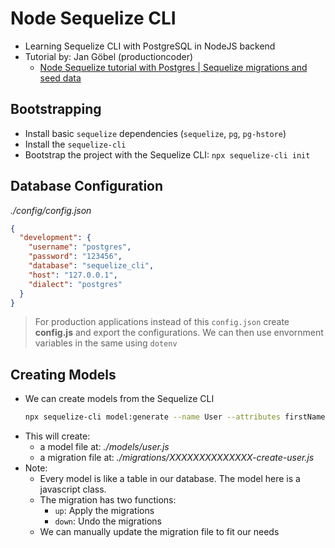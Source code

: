 # Node Sequelize CLI

- Learning Sequelize CLI with PostgreSQL in NodeJS backend
- Tutorial by: Jan Göbel (productioncoder)
  - [Node Sequelize tutorial with Postgres | Sequelize migrations and seed data](https://www.youtube.com/watch?v=Eu-h3iUk45o)

## Bootstrapping

- Install basic `sequelize` dependencies (`sequelize`, `pg`, `pg-hstore`)
- Install the `sequelize-cli`
- Bootstrap the project with the Sequelize CLI: `npx sequelize-cli init`

## Database Configuration

_./config/config.json_

```json
{
  "development": {
    "username": "postgres",
    "password": "123456",
    "database": "sequelize_cli",
    "host": "127.0.0.1",
    "dialect": "postgres"
  }
}
```

> For production applications instead of this `config.json` create **config.js** and export the configurations. We can then use envornment variables in the same using `dotenv`

## Creating Models

- We can create models from the Sequelize CLI
  ```bash
  npx sequelize-cli model:generate --name User --attributes firstName:string,lastName:string,email:string
  ```
- This will create:
  - a model file at: _./models/user.js_
  - a migration file at: _./migrations/XXXXXXXXXXXXXX-create-user.js_
- Note:
  - Every model is like a table in our database. The model here is a javascript class.
  - The migration has two functions:
    - `up`: Apply the migrations
    - `down`: Undo the migrations
  - We can manually update the migration file to fit our needs
